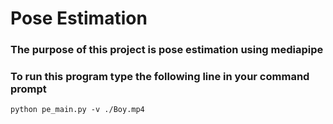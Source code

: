 # Pose Estimation

### The purpose of this project is pose estimation using mediapipe
### To run this program type the following line in your command prompt
    python pe_main.py -v ./Boy.mp4
